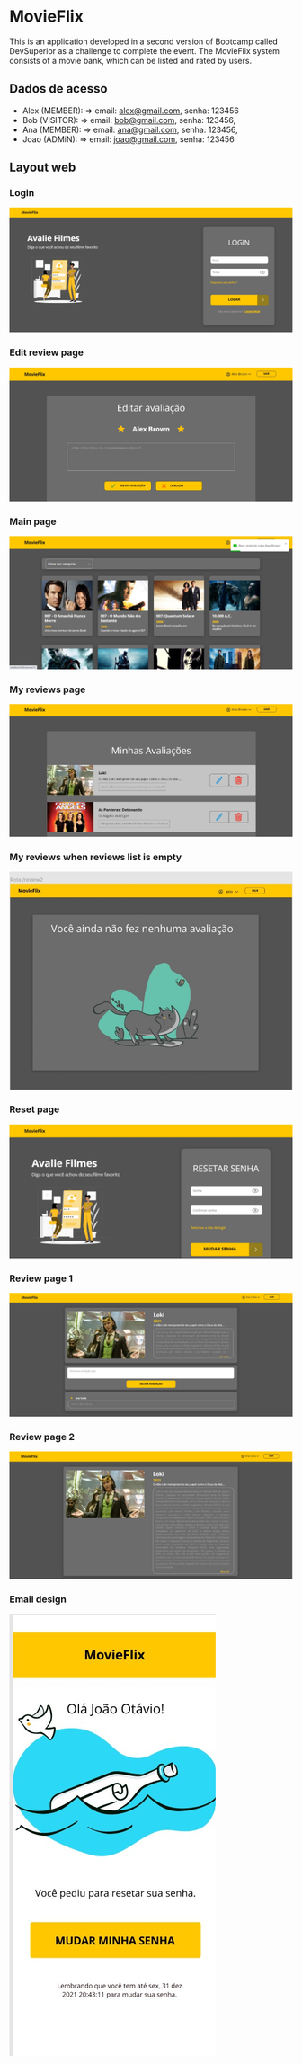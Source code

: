 # MovieFlix
This is an application developed in a second version of Bootcamp called DevSuperior as a challenge to complete the event. The MovieFlix system consists of a movie bank, which can be listed and rated by users. 

## Dados de acesso

- Alex (MEMBER): => email: alex@gmail.com, senha: 123456
- Bob (VISITOR): => email: bob@gmail.com, senha: 123456,
- Ana (MEMBER): => email: ana@gmail.com, senha: 123456,
- Joao (ADMiN): => email: joao@gmail.com, senha: 123456

## Layout web

### Login
![Login](https://github.com/JoaoOtavioSegantini/assets/blob/main/raw/bootdev/movieflix-login.jpg)

### Edit review page
![Edit page](https://github.com/JoaoOtavioSegantini/assets/blob/main/raw/bootdev/movieflix-edit.jpg)

### Main page
![Main Page](https://github.com/JoaoOtavioSegantini/assets/blob/main/raw/bootdev/movieflix-main-page.jpg)

### My reviews page
![My Reviews Page](https://github.com/JoaoOtavioSegantini/assets/blob/main/raw/bootdev/movieflix-reviews.jpg)

### My reviews when reviews list is empty
![My Reviews when reviews list is empty](https://github.com/JoaoOtavioSegantini/assets/blob/main/raw/bootdev/movieflix-empty.jpg)

### Reset page
![Reset page](https://github.com/JoaoOtavioSegantini/assets/blob/main/raw/bootdev/movieflix-reset.jpg)

### Review page 1
![Review page1](https://github.com/JoaoOtavioSegantini/assets/blob/main/raw/bootdev/movieflix-save-review.jpg)

### Review page 2
![Review page](https://github.com/JoaoOtavioSegantini/assets/blob/main/raw/bootdev/movieflix-savereview2.jpg)

### Email design
![Email design](https://github.com/JoaoOtavioSegantini/assets/blob/main/raw/bootdev/email-design.jpg)

